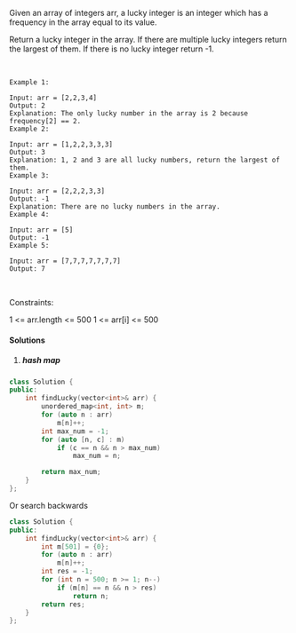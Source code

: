 Given an array of integers arr, a lucky integer is an integer which has a frequency in the array equal to its value.

Return a lucky integer in the array. If there are multiple lucky integers return the largest of them. If there is no lucky integer return -1.

 

```
Example 1:

Input: arr = [2,2,3,4]
Output: 2
Explanation: The only lucky number in the array is 2 because frequency[2] == 2.
Example 2:

Input: arr = [1,2,2,3,3,3]
Output: 3
Explanation: 1, 2 and 3 are all lucky numbers, return the largest of them.
Example 3:

Input: arr = [2,2,2,3,3]
Output: -1
Explanation: There are no lucky numbers in the array.
Example 4:

Input: arr = [5]
Output: -1
Example 5:

Input: arr = [7,7,7,7,7,7,7]
Output: 7
```
 

Constraints:

1 <= arr.length <= 500
1 <= arr[i] <= 500


#### Solutions

1. ##### hash map

```c++
class Solution {
public:
    int findLucky(vector<int>& arr) {
        unordered_map<int, int> m;
        for (auto n : arr)
            m[n]++;
        int max_num = -1;
        for (auto [n, c] : m)
            if (c == n && n > max_num)
                max_num = n;

        return max_num;
    }
};
```

Or search backwards

```c++
class Solution {
public:
    int findLucky(vector<int>& arr) {
        int m[501] = {0};
        for (auto n : arr)
            m[n]++;
        int res = -1;
        for (int n = 500; n >= 1; n--)
            if (m[n] == n && n > res)
                return n;
        return res;
    }
};
```
